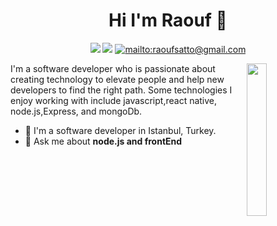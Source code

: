 
<h1 align="center">Hi I'm Raouf 👋</h1>
<p align="center">
    <a href="https://www.linkedin.com/in/raouf-satto-8a38a11aa/" target="_blank"><img src="https://img.shields.io/badge/linkedin-%230177B5?style=flat&logo=linkedin&logoColor=white"/></a>
    <a href="https://instagram.com/rauf95sat?igshid=1ccema71o2gmf" target="_blank"><img src="https://img.shields.io/badge/instagram-%23E4415F?style=flat&logo=instagram&logoColor=white"/></a>
    <a href="mailto:raoufsatto@gmail.com" target="_blank">
    <img src="https://img.shields.io/badge/%20-gmail-B23121" alt="mailto:raoufsatto@gmail.com">
</a>
  </p>
  
  <img src="https://user-images.githubusercontent.com/64332249/101525255-1c745700-399c-11eb-8839-f570a2ea69e8.png" align="right" width="25%"/>

I'm a software developer who is passionate about creating technology to elevate people and help new developers to find the right path. Some technologies I enjoy working with include javascript,react native, node.js,Express, and mongoDb.

- 🔭 I'm a software developer in Istanbul, Turkey.
- 💬 Ask me about **node.js and frontEnd**
